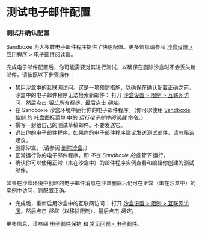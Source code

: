 # 测试电子邮件配置

### 测试并确认配置

Sandboxie 为大多数电子邮件程序提供了快速配置。更多信息请参阅 [沙盒设置 > 应用程序 > 电子邮件阅读器](ApplicationsSettings.md#email-reader)。

完成电子邮件配置后，你可能需要对其进行测试，以确保在删除沙盒时不会丢失新邮件。请按照以下步骤操作：

* 禁用沙盒中的互联网访问。这是一项预防措施，以确保在确认配置正确之前，沙盒中的电子邮件程序无法检索新邮件：
  打开 [沙盒设置 > 限制 > 互联网访问](RestrictionsSettings.md#internet-access)，然后点击 _阻止所有程序_，最后点击 _确定_。
* 在 Sandboxie 沙盒环境中运行你的电子邮件程序。（你可以使用 [Sandboxie 控制](SandboxieControl.md) 的 [托盘图标菜单](TrayIconMenu.md) 中的 _运行电子邮件阅读器_ 命令。）
* 撰写一封给自己的测试草稿邮件。不要发送它。
* 退出你的电子邮件程序。如果你的电子邮件程序建议发送测试邮件，请忽略该建议。
* 删除沙盒。（请参阅 [删除沙盒](DeleteSandbox.md)。）
* 正常运行你的电子邮件程序，即 _不在 Sandboxie 的监管下_ 运行。
* 确认你可以使用正常（未在沙盒中）的邮件程序实例查看和编辑你创建的测试邮件。

如果在沙盒环境中创建的电子邮件消息在沙盒删除后仍可在正常（未在沙盒中）的实例中访问，则配置正确。

* 完成后，重新启用沙盒中的互联网访问：
  打开 [沙盒设置 > 限制 > 互联网访问](RestrictionsSettings.md#internet-access)，然后点击 _移除_（以移除限制），最后点击 _确定_。

更多信息，请参阅 [电子邮件保护](EmailProtection.md) 和 [常见问题 - 电子邮件](FAQEmail.md)。